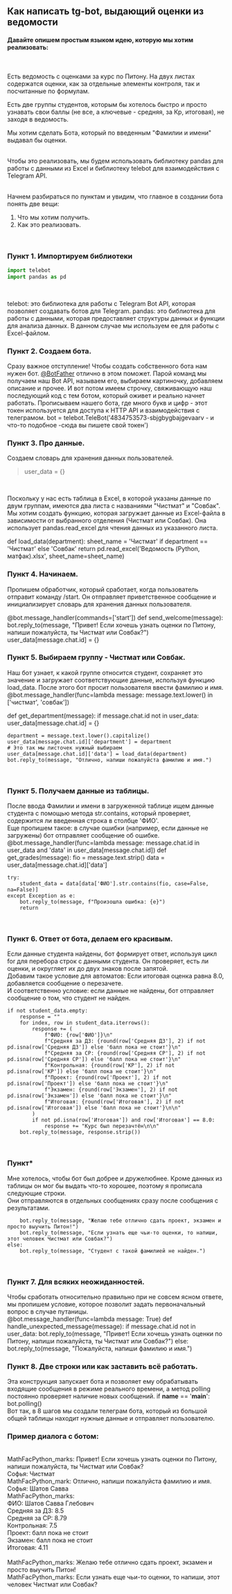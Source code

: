 ## Как написать tg-bot, выдающий оценки из ведомости ##

#### Давайте опишем простым языком идею, которую мы хотим реализовать: #
<br>

Есть ведомость с оценками за курс по Питону. На двух листах содержатся оценки, как за отдельные элементы контроля, так и посчитанные по формулам.<br>

Есть две группы студентов, которым бы хотелось быстро и просто узнавать свои баллы (не все, а ключевые - средняя, за Кр, итоговая), не заходя в ведомость.<br>

Мы хотим сделать Бота, который по введенным "Фамилии и имени" выдавал бы оценки.<br>
<br>

Чтобы это реализовать, мы будем использовать библиотеку pandas для работы с данными из Excel и библиотеку telebot для взаимодействия с Telegram API.<br>

<br>
Начнем разбираться по пунктам и увидим, что главное в создании бота понять две вещи:<br>

1. Что мы хотим получить.
2. Как это реализовать.
<br>

### Пункт 1. Импортируем библиотеки

```python
import telebot
import pandas as pd
```

<br>

telebot: это библиотека для работы с Telegram Bot API, которая позволяет создавать ботов для Telegram.
pandas: это библиотека для работы с данными, которая предоставляет структуры данных и функции для анализа данных. В данном случае мы используем ее для работы с Excel-файлом.
<br>

### Пункт 2. Создаем бота.

Сразу важное отступление!
Чтобы создать собственного бота нам нужен бот.
[@BotFather](https://t.me/BotFather) отлично в этом поможет. Парой команд мы получаем наш Bot API, называем его, выбираем картиночку, добавляем описание и прочее. И вот потом имеем строчку, свяживающую наш последующий код с тем ботом, который оживет и реально начнет работать.
Прописываем нашего бота, где много букв и цифр - этот токен используется для доступа к HTTP API и взаимодействия с телеграмом.
bot = telebot.TeleBot('4834753573-sbjgbygbajgevaarv - и что-то подобное -сюда вы пишете свой токен')
<br>

### Пункт 3. Про данные.<br>

Создаем словарь для хранения данных пользователей.

> user_data = {}
<br>

Поскольку у нас есть таблица в Excel, в которой указаны данные по двум группам, имеются два листа с названиями "Чистмат" и "Совбак".<br>
Мы хотим создать функцию, которая загружает данные из Excel-файла в зависимости от выбранного отделения (Чистмат или Совбак). Она использует pandas.read_excel для чтения данных из указанного листа.<br>

def load_data(department):
    sheet_name = 'Чистмат' if department == 'Чистмат' else 'Совбак'
    return pd.read_excel('Ведомость (Python, матфак).xlsx', sheet_name=sheet_name)
<br>

### Пункт 4. Начинаем.<br>

Пропишем обработчик, который сработает, когда пользователь отправит команду /start. Он отправляет приветственное сообщение и инициализирует словарь для хранения данных пользователя.<br>

@bot.message_handler(commands=['start'])
def send_welcome(message):
    bot.reply_to(message, "Привет! Если хочешь узнать оценки по Питону, напиши пожалуйста, ты Чистмат или Совбак?")
    user_data[message.chat.id] = {}
<br>

### Пункт 5. Выбираем группу - Чистмат или Совбак.<br>

Наш бот узнает, к какой группе относится студент, сохраняет это значение и загружает соответствующие данные, используя функцию load_data. После этого бот просит пользователя ввести фамилию и имя.<br>
@bot.message_handler(func=lambda message: message.text.lower() in ['чистмат', 'совбак'])

def get_department(message):
    if message.chat.id not in user_data:
        user_data[message.chat.id] = {}

    department = message.text.lower().capitalize()
    user_data[message.chat.id]['department'] = department
    # Это так мы листочек нужный выбираем
    user_data[message.chat.id]['data'] = load_data(department)
    bot.reply_to(message, "Отлично, напиши пожалуйста фамилию и имя.")
<br>

### Пункт 5. Получаем данные из таблицы.<br>

После ввода Фамилии и имени в загруженной таблице ищем данные студента с помощью метода str.contains, который проверяет, содержится ли введенная строка в столбце 'ФИО'.<br>
Еще пропишем такое: в случае ошибки (например, если данные не загружены) бот отправляет сообщение об ошибке.<br>
@bot.message_handler(func=lambda message: message.chat.id in user_data and 'data' in user_data[message.chat.id])
def get_grades(message):
    fio = message.text.strip()
    data = user_data[message.chat.id]['data']
    
    try:
        student_data = data[data['ФИО'].str.contains(fio, case=False, na=False)]
    except Exception as e:
        bot.reply_to(message, f"Произошла ошибка: {e}")
        return
<br>

### Пункт 6. Ответ от бота, делаем его красивым.<br>

Если данные студента найдены, бот формирует ответ, используя цикл for для перебора строк с данными студента. Он проверяет, есть ли оценки, и округляет их до двух знаков после запятой.<br>
Добавим такое условие для автоматов: Если итоговая оценка равна 8.0, добавляется сообщение о перезачете.<br>
И соответственно условие: если данные не найдены, бот отправляет сообщение о том, что студент не найден.<br>

    if not student_data.empty:
        response = ""
        for index, row in student_data.iterrows():
            response += (
                f"ФИО: {row['ФИО']}\n"
                f"Средняя за ДЗ: {round(row['Средняя ДЗ'], 2) if not pd.isna(row['Средняя ДЗ']) else 'балл пока не стоит'}\n"
                f"Средняя за СР: {round(row['Средняя СР'], 2) if not pd.isna(row['Средняя СР']) else 'балл пока не стоит'}\n"
                f"Контрольная: {round(row['КР'], 2) if not pd.isna(row['КР']) else 'балл пока не стоит'}\n"
                f"Проект: {round(row['Проект'], 2) if not pd.isna(row['Проект']) else 'балл пока не стоит'}\n"
                f"Экзамен: {round(row['Экзамен'], 2) if not pd.isna(row['Экзамен']) else 'балл пока не стоит'}\n"
                f"Итоговая: {round(row['Итоговая'], 2) if not pd.isna(row['Итоговая']) else 'балл пока не стоит'}\n\n"
            )
            if not pd.isna(row['Итоговая']) and row['Итоговая'] == 8.0:
                response += "Курс был перезачтён\n\n"
        bot.reply_to(message, response.strip())
<br>

### Пункт*<br>

Мне хотелось, чтобы бот был добрее и дружелюбнее. Кроме данных из таблицы он мог бы выдать что-то хорошее, поэтому я прописала следующие строки.<br>
Они отправляются в отдельных сообщениях сразу после сообщения с результатами.<br>

        bot.reply_to(message, "Желаю тебе отлично сдать проект, экзамен и просто выучить Питон!")
        bot.reply_to(message, "Если узнать еще чьи-то оценки, то напиши, этот человек Чистмат или Совбак?")
    else:
        bot.reply_to(message, "Студент с такой фамилией не найден.")
<br>

### Пункт 7. Для всяких неожиданностей.<br>

Чтобы сработать относительно правильно при не совсем ясном ответе, мы пропишем условие, которое позволит задать первоначальный вопрос в случае путаницы.<br>
@bot.message_handler(func=lambda message: True)
def handle_unexpected_message(message):
    if message.chat.id not in user_data:
        bot.reply_to(message, "Привет! Если хочешь узнать оценки по Питону, напиши пожалуйста, ты Чистмат или Совбак?")
    else:
        bot.reply_to(message, "Пожалуйста, напиши фамилию и имя.")
<br>

### Пункт 8. Две строки или как заставить всё работать.<br>

Эта конструкция запускает бота и позволяет ему обрабатывать входящие сообщения в режиме реального времени, а метод polling постоянно проверяет наличие новых сообщений.
if __name__ == '__main__':
    bot.polling()
<br>
Вот так, в 8 шагов мы создали телеграм бота, который из большой общей таблицы находит нужные данные и отправляет пользователю.<br>

### Пример диалога с ботом:
<br>
MathFacPython_marks:
Привет! Если хочешь узнать оценки по Питону, напиши пожалуйста, ты Чистмат или Совбак?
<br>
Софья:
Чистмат
<br>
MathFacPython_mark:
Отлично, напиши пожалуйста фамилию и имя.
<br>
Софья:
Шатов Савва
<br>
MathFacPython_marks:<br>
ФИО: Шатов Савва Глебович<br>
Средняя за ДЗ: 8.5<br>
Средняя за СР: 8.79<br>
Контрольная: 7.5<br>
Проект: балл пока не стоит<br>
Экзамен: балл пока не стоит<br>
Итоговая: 4.11<br>
<br>
MathFacPython_marks:
Желаю тебе отлично сдать проект, экзамен и просто выучить Питон!
<br>
MathFacPython_marks:
Если узнать еще чьи-то оценки, то напиши, этот человек Чистмат или Совбак?
